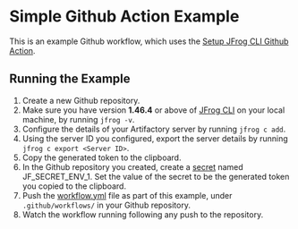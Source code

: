 # Simple Github Action Example
This is an example Github workflow, which uses the [Setup JFrog CLI Github Action](https://github.com/jfrog/setup-jfrog-cli).

## Running the Example
1. Create a new Github repository.
2. Make sure you have version **1.46.4** or above of [JFrog CLI](https://jfrog.com/getcli/) on your local machine, by running ```jfrog -v```.
3. Configure the details of your Artifactory server by running ```jfrog c add```.
4. Using the server ID you configured, export the server details by running ```jfrog c export <Server ID>```.
5. Copy the generated token to the clipboard.
6. In the Github repository you created, create a [secret](https://help.github.com/en/articles/virtual-environments-for-github-actions#creating-and-using-secrets-encrypted-variables) named JF_SECRET_ENV_1. Set the value of the secret to be the generated token you copied to the clipboard.
7. Push the [workflow.yml](workflow.yml) file as part of this example, under `.github/workflows/` in your Github repository.
8. Watch the workflow running following any push to the repository.
